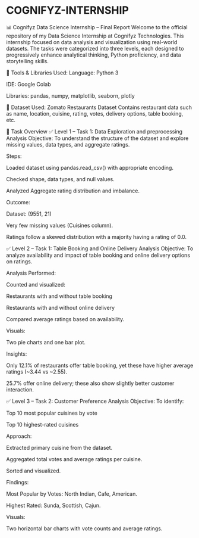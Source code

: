 # COGNIFYZ-INTERNSHIP
📊 Cognifyz Data Science Internship – Final Report
Welcome to the official repository of my Data Science Internship at Cognifyz Technologies. This internship focused on data analysis and visualization using real-world datasets. The tasks were categorized into three levels, each designed to progressively enhance analytical thinking, Python proficiency, and data storytelling skills.

🧠 Tools & Libraries Used:
Language: Python 3

IDE: Google Colab

Libraries: pandas, numpy, matplotlib, seaborn, plotly

🔗 Dataset Used:
Zomato Restaurants Dataset
Contains restaurant data such as name, location, cuisine, rating, votes, delivery options, table booking, etc.

📌 Task Overview
✅ Level 1 – Task 1: Data Exploration and preprocessing Analysis
Objective: To understand the structure of the dataset and explore missing values, data types, and aggregate ratings.

Steps:

Loaded dataset using pandas.read_csv() with appropriate encoding.

Checked shape, data types, and null values.

Analyzed Aggregate rating distribution and imbalance.

Outcome:

Dataset: (9551, 21)

Very few missing values (Cuisines column).

Ratings follow a skewed distribution with a majority having a rating of 0.0.

✅ Level 2 – Task 1: Table Booking and Online Delivery Analysis
Objective: To analyze availability and impact of table booking and online delivery options on ratings.

Analysis Performed:

Counted and visualized:

Restaurants with and without table booking

Restaurants with and without online delivery

Compared average ratings based on availability.

Visuals:

Two pie charts and one bar plot.

Insights:

Only 12.1% of restaurants offer table booking, yet these have higher average ratings (~3.44 vs ~2.55).

25.7% offer online delivery; these also show slightly better customer interaction.

✅ Level 3 – Task 2: Customer Preference Analysis
Objective: To identify:

Top 10 most popular cuisines by vote

Top 10 highest-rated cuisines

Approach:

Extracted primary cuisine from the dataset.

Aggregated total votes and average ratings per cuisine.

Sorted and visualized.

Findings:

Most Popular by Votes: North Indian, Cafe, American.

Highest Rated: Sunda, Scottish, Cajun.

Visuals:

Two horizontal bar charts with vote counts and average ratings.

